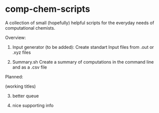 # comp-chem-scripts
A collection of small (hopefully) helpful scripts for the everyday needs of computational chemists.


Overview:

1) Input generator (to be added):
Create standart Input files from .out or .xyz files

2) Summary.sh
Create a summary of computations in the command line and as a .csv file

Planned:

(working titles)

 3) better queue

 4) nice supporting info

